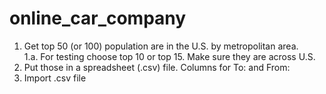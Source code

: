 # online_car_company

1. Get top 50 (or 100) population are in the U.S. by metropolitan area.  
1.a. For testing choose top 10 or top 15.  Make sure they are across U.S.  
2. Put those in a spreadsheet (.csv) file.  Columns for To: and From:  
3. Import .csv file  
